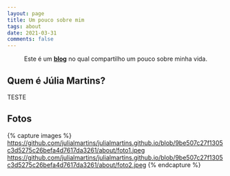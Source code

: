 ```yaml
---
layout: page
title: Um pouco sobre mim
tags: about
date: 2021-03-31
comments: false
---
```

    
<center>Este é um <a href="https://julialmartins.github.io//"><b>blog</b></a> no qual compartilho um pouco sobre minha vida.</center>

## Quem é Júlia Martins?

TESTE

## Fotos

{% capture images %}
    https://github.com/julialmartins/julialmartins.github.io/blob/9be507c27f1305c3d5275c26befa4d7617da3261/about/foto1.jpeg
    https://github.com/julialmartins/julialmartins.github.io/blob/9be507c27f1305c3d5275c26befa4d7617da3261/about/foto2.jpeg
{% endcapture %}

